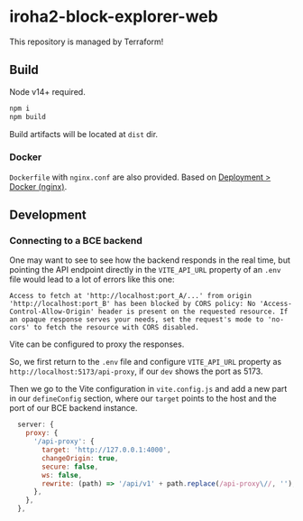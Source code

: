 # iroha2-block-explorer-web

This repository is managed by Terraform!

## Build

Node v14+ required.

```bash
npm i
npm build
```

Build artifacts will be located at `dist` dir.

### Docker

`Dockerfile` with `nginx.conf` are also provided. Based on [Deployment > Docker (nginx)](https://cli.vuejs.org/guide/deployment.html#docker-nginx).

## Development

### Connecting to a BCE backend

One may want to see to see how the backend responds in the real time,
but pointing the API endpoint directly in the `VITE_API_URL` property of an `.env` file
would lead to a lot of errors like this one:

    Access to fetch at 'http://localhost:port_A/...' from origin 'http://localhost:port_B' has been blocked by CORS policy: No 'Access-Control-Allow-Origin' header is present on the requested resource. If an opaque response serves your needs, set the request's mode to 'no-cors' to fetch the resource with CORS disabled.

Vite can be configured to proxy the responses.

So, we first return to the `.env` file and configure `VITE_API_URL` property as `http://localhost:5173/api-proxy`, if our `dev` shows the port as 5173.

Then we go to the Vite configuration in `vite.config.js` and add a new part in our `defineConfig` section,
where our `target` points to the host and the port of our BCE backend instance.

```js
  server: {
    proxy: {
      '/api-proxy': {
        target: 'http://127.0.0.1:4000',
        changeOrigin: true,
        secure: false,
        ws: false,
        rewrite: (path) => '/api/v1' + path.replace(/api-proxy\//, ''),
      },
    },
  },
```